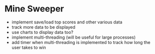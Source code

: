 # Mine Sweeper
- implement save/load top scores and other various data
- track more data to be displayed
- use charts to display data too?
- implement multi-threading (will be useful for large processes)
- add timer when multi-threading is implemented to track how long the user takes to win

